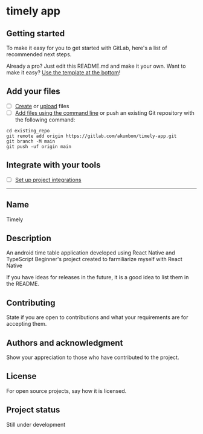 # timely app



## Getting started

To make it easy for you to get started with GitLab, here's a list of recommended next steps.

Already a pro? Just edit this README.md and make it your own. Want to make it easy? [Use the template at the bottom](#editing-this-readme)!

## Add your files

- [ ] [Create](https://docs.gitlab.com/ee/user/project/repository/web_editor.html#create-a-file) or [upload](https://docs.gitlab.com/ee/user/project/repository/web_editor.html#upload-a-file) files
- [ ] [Add files using the command line](https://docs.gitlab.com/ee/gitlab-basics/add-file.html#add-a-file-using-the-command-line) or push an existing Git repository with the following command:

```
cd existing_repo
git remote add origin https://gitlab.com/akumbom/timely-app.git
git branch -M main
git push -uf origin main
```

## Integrate with your tools

- [ ] [Set up project integrations](https://gitlab.com/akumbom/timely-app/-/settings/integrations)



***


## Name
Timely

## Description
An android time table application developed using React Native and TypeScript
Beginner's project created to farmiliarize myself with React Native 

If you have ideas for releases in the future, it is a good idea to list them in the README.

## Contributing
State if you are open to contributions and what your requirements are for accepting them.


## Authors and acknowledgment
Show your appreciation to those who have contributed to the project.

## License
For open source projects, say how it is licensed.

## Project status
Still under development
